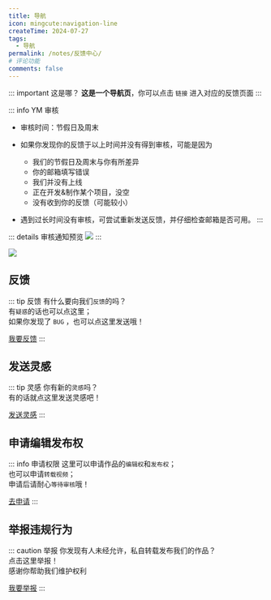```yaml
---
title: 导航
icon: mingcute:navigation-line
createTime: 2024-07-27
tags:
  - 导航
permalink: /notes/反馈中心/
# 评论功能
comments: false
---
```


::: important 这是哪？
**这是一个导航页**，你可以点击 `链接` 进入对应的反馈页面
:::

::: info YM 审核
- 审核时间：节假日及周末
- 如果你发现你的反馈于以上时间并没有得到审核，可能是因为

  - 我们的节假日及周末与你有所差异
  - 你的邮箱填写错误
  - 我们并没有上线
  - 正在开发&制作某个项目，没空
  - 没有收到你的反馈（可能较小）

- 遇到过长时间没有审核，可尝试重新发送反馈，并仔细检查邮箱是否可用。
:::

::: details 审核通知预览
![](https://image.youming.us.kg/sh.png)
:::

![](https://image.youming.us.kg/fkzx.png)

## <Icon name="mingcute:mail-open-line" color="currentColor" /> 反馈
::: tip 反馈
有什么要向我们`反馈`的吗？  
有`疑惑`的话也可以点这里；  
如果你发现了 `BUG` ，也可以点这里发送哦！  
  
[我要反馈](/notes/反馈中心/反馈.html)
:::

## <Icon name="mingcute:bulb-line" color="currentColor" /> 发送灵感
::: tip 灵感
你有新的`灵感`吗？  
有的话就点这里发送灵感吧！  
  
[发送灵感](/notes/反馈中心/发送灵感.html)
:::

## <Icon name="mingcute:key-2-line" color="currentColor" /> 申请编辑发布权
::: info 申请权限
这里可以申请作品的`编辑权`和`发布权`；  
也可以申请`转载视频`；  
申请后请耐心`等待审核`哦！  
  
[去申请](/notes/反馈中心/申请编辑发布权.html)
:::

## <Icon name="mingcute:alert-line" color="currentColor" /> 举报违规行为
::: caution 举报
你发现有人未经允许，私自转载发布我们的作品？  
点击这里举报！  
感谢你帮助我们维护权利  
  
[我要举报](/notes/反馈中心/举报违规行为.html)
:::